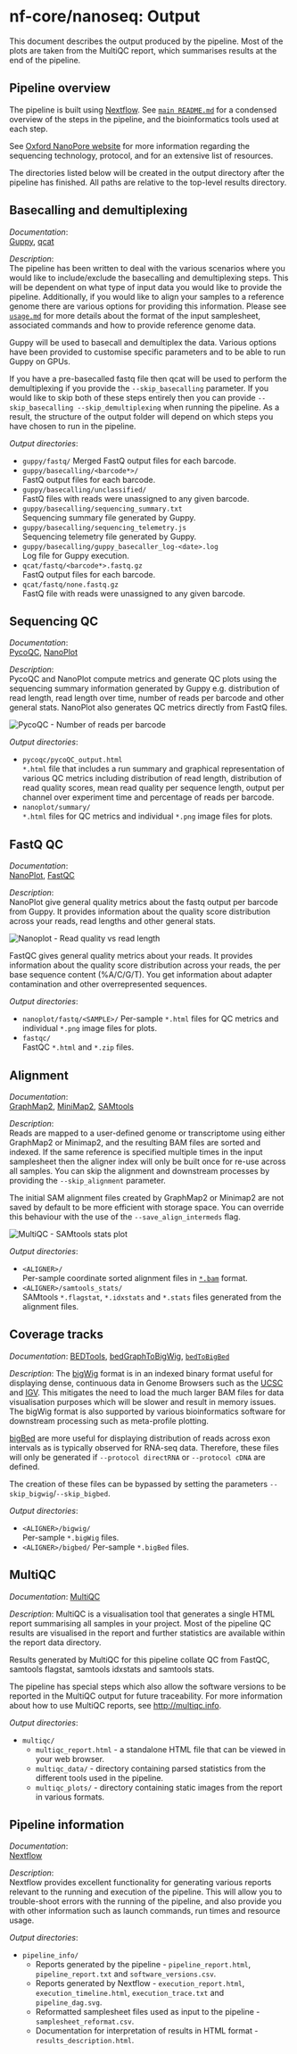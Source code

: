 # nf-core/nanoseq: Output

This document describes the output produced by the pipeline. Most of the plots are taken from the MultiQC report, which summarises results at the end of the pipeline.

## Pipeline overview

The pipeline is built using [Nextflow](https://www.nextflow.io/). See [`main README.md`](../README.md) for a condensed overview of the steps in the pipeline, and the bioinformatics tools used at each step.

See [Oxford NanoPore website](https://nanoporetech.com/) for more information regarding the sequencing technology, protocol, and for an extensive list of resources.

The directories listed below will be created in the output directory after the pipeline has finished. All paths are relative to the top-level results directory.

## Basecalling and demultiplexing

*Documentation*:  
[Guppy](https://nanoporetech.com/nanopore-sequencing-data-analysis), [qcat](https://github.com/nanoporetech/qcat)

*Description*:  
The pipeline has been written to deal with the various scenarios where you would like to include/exclude the basecalling and demultiplexing steps. This will be dependent on what type of input data you would like to provide the pipeline. Additionally, if you would like to align your samples to a reference genome there are various options for providing this information. Please see [`usage.md`](usage.md#--input) for more details about the format of the input samplesheet, associated commands and how to provide reference genome data.

Guppy will be used to basecall and demultiplex the data. Various options have been provided to customise specific parameters and to be able to run Guppy on GPUs.

If you have a pre-basecalled fastq file then qcat will be used to perform the demultiplexing if you provide the `--skip_basecalling` parameter. If you would like to skip both of these steps entirely then you can provide `--skip_basecalling --skip_demultiplexing` when running the pipeline. As a result, the structure of the output folder will depend on which steps you have chosen to run in the pipeline.

*Output directories*:

* `guppy/fastq/`
  Merged FastQ output files for each barcode.
* `guppy/basecalling/<barcode*>/`  
  FastQ output files for each barcode.
* `guppy/basecalling/unclassified/`  
  FastQ files with reads were unassigned to any given barcode.
* `guppy/basecalling/sequencing_summary.txt`  
  Sequencing summary file generated by Guppy.
* `guppy/basecalling/sequencing_telemetry.js`  
  Sequencing telemetry file generated by Guppy.
* `guppy/basecalling/guppy_basecaller_log-<date>.log`  
  Log file for Guppy execution.
* `qcat/fastq/<barcode*>.fastq.gz`  
  FastQ output files for each barcode.
* `qcat/fastq/none.fastq.gz`  
  FastQ file with reads were unassigned to any given barcode.

## Sequencing QC

*Documentation*:  
[PycoQC](https://github.com/a-slide/pycoQC), [NanoPlot](https://github.com/wdecoster/NanoPlot)

*Description*:  
PycoQC and NanoPlot compute metrics and generate QC plots using the sequencing summary information generated by Guppy e.g. distribution of read length, read length over time, number of reads per barcode and other general stats. NanoPlot also generates QC metrics directly from FastQ files.

![PycoQC - Number of reads per barcode](images/pycoqc_readsperbarcode.png)

*Output directories*:

* `pycoqc/pycoQC_output.html`  
  `*.html` file that includes a run summary and graphical representation of various QC metrics including distribution of read length, distribution of read quality scores, mean read quality per sequence length, output per channel over experiment time and percentage of reads per barcode.  
* `nanoplot/summary/`  
  `*.html` files for QC metrics and individual `*.png` image files for plots.

## FastQ QC

*Documentation*:  
[NanoPlot](https://github.com/wdecoster/NanoPlot), [FastQC](http://www.bioinformatics.babraham.ac.uk/projects/fastqc/Help/)

*Description*:  
NanoPlot give general quality metrics about the fastq output per barcode from Guppy. It provides information about the quality score distribution across your reads, read lengths and other general stats.

![Nanoplot - Read quality vs read length](images/nanoplot_readlengthquality.png)

FastQC gives general quality metrics about your reads. It provides information about the quality score distribution across your reads, the per base sequence content (%A/C/G/T). You get information about adapter contamination and other overrepresented sequences.  

*Output directories*:

* `nanoplot/fastq/<SAMPLE>/`
  Per-sample `*.html` files for QC metrics and individual `*.png` image files for plots.
* `fastqc/`  
  FastQC `*.html` and `*.zip` files.  

## Alignment

*Documentation*:  
[GraphMap2](https://github.com/lbcb-sci/graphmap2), [MiniMap2](https://github.com/lh3/minimap2), [SAMtools](http://samtools.sourceforge.net/)

*Description*:  
Reads are mapped to a user-defined genome or transcriptome using either GraphMap2 or Minimap2, and the resulting BAM files are sorted and indexed. If the same reference is specified multiple times in the input samplesheet then the aligner index will only be built once for re-use across all samples. You can skip the alignment and downstream processes by providing the `--skip_alignment` parameter.

The initial SAM alignment files created by GraphMap2 or Minimap2 are not saved by default to be more efficient with storage space. You can override this behaviour with the use of the `--save_align_intermeds` flag.

![MultiQC - SAMtools stats plot](images/mqc_samtools_stats_plot.png)

*Output directories*:

* `<ALIGNER>/`  
  Per-sample coordinate sorted alignment files in [`*.bam`](https://samtools.github.io/hts-specs/SAMv1.pdf) format.
* `<ALIGNER>/samtools_stats/`  
  SAMtools `*.flagstat`, `*.idxstats` and `*.stats` files generated from the alignment files.

## Coverage tracks

*Documentation*:
[BEDTools](https://bedtools.readthedocs.io/en/latest/), [bedGraphToBigWig](https://genome.ucsc.edu/goldenpath/help/bigWig.html#Ex3), [`bedToBigBed`](https://genome.ucsc.edu/goldenPath/help/bigBed.html#Ex2)

*Description*:
The [bigWig](https://genome.ucsc.edu/goldenpath/help/bigWig.html) format is in an indexed binary format useful for displaying dense, continuous data in Genome Browsers such as the [UCSC](https://genome.ucsc.edu/cgi-bin/hgTracks) and [IGV](http://software.broadinstitute.org/software/igv/). This mitigates the need to load the much larger BAM files for data visualisation purposes which will be slower and result in memory issues. The bigWig format is also supported by various bioinformatics software for downstream processing such as meta-profile plotting.

[bigBed](https://genome.ucsc.edu/goldenPath/help/bigBed.html) are more useful for displaying distribution of reads across exon intervals as is typically observed for RNA-seq data. Therefore, these files will only be generated if `--protocol directRNA` or `--protocol cDNA` are defined.

The creation of these files can be bypassed by setting the parameters `--skip_bigwig`/`--skip_bigbed`.

*Output directories*:

* `<ALIGNER>/bigwig/`  
  Per-sample `*.bigWig` files.
* `<ALIGNER>/bigbed/`
  Per-sample `*.bigBed` files.

## MultiQC

*Documentation*:
[MultiQC](https://multiqc.info/docs/)

*Description*:
MultiQC is a visualisation tool that generates a single HTML report summarising all samples in your project. Most of the pipeline QC results are visualised in the report and further statistics are available within the report data directory.  

Results generated by MultiQC for this pipeline collate QC from FastQC, samtools flagstat, samtools idxstats and samtools stats.

The pipeline has special steps which also allow the software versions to be reported in the MultiQC output for future traceability. For more information about how to use MultiQC reports, see <http://multiqc.info>.

*Output directories*:
* `multiqc/`  
  * `multiqc_report.html` - a standalone HTML file that can be viewed in your web browser.
  * `multiqc_data/` - directory containing parsed statistics from the different tools used in the pipeline.
  * `multiqc_plots/` - directory containing static images from the report in various formats.

## Pipeline information

*Documentation*:  
[Nextflow](https://www.nextflow.io/docs/latest/tracing.html)

*Description*:  
Nextflow provides excellent functionality for generating various reports relevant to the running and execution of the pipeline. This will allow you to trouble-shoot errors with the running of the pipeline, and also provide you with other information such as launch commands, run times and resource usage.

*Output directories*:

* `pipeline_info/`  
  * Reports generated by the pipeline - `pipeline_report.html`, `pipeline_report.txt` and `software_versions.csv`.
  * Reports generated by Nextflow - `execution_report.html`, `execution_timeline.html`, `execution_trace.txt` and `pipeline_dag.svg`.
  * Reformatted samplesheet files used as input to the pipeline - `samplesheet_reformat.csv`.
  * Documentation for interpretation of results in HTML format - `results_description.html`.
